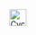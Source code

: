 <img src="https://github.com/Tarikul-Islam-Anik/Animated-Fluent-Emojis/blob/master/Emojis/Animals/Cat.png?raw=true" alt="Cyclone" width="30" height="30" style="max-width: 100%;">